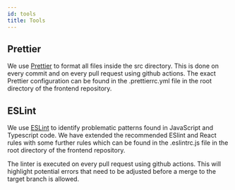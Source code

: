 ```yaml
---
id: tools
title: Tools
---
```


## Prettier

We use [Prettier](https://prettier.io/) to format all files inside the src directory. This is done on every commit and on every pull request using github actions. The exact Prettier configuration can be found in the .prettierrc.yml file in the root directory of the frontend repository.

## ESLint
We use [ESLint](https://eslint.org/) to identify problematic patterns found in JavaScript and Typescript code. We have extended the recommended ESlint and React rules with some further rules which can be found in the .eslintrc.js file in the root directory of the frontend repository.

The linter is executed on every pull request using github actions. This will highlight potential errors that need to be adjusted before a merge to the target branch is allowed.